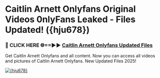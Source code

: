 # Caitlin Arnett Onlyfans Original Videos 0nlyFans Leaked - Files Updated! ({hju678})

<h3>🔴 CLICK HERE 🌐==►► <a href="https://tinyurl.com/ms9xzufz" rel="nofollow">Caitlin Arnett Onlyfans Updated Files</a></h3>

Get Caitlin Arnett Onlyfans and all content. Now you can access all videos and pictures of Caitlin Arnett Onlyfans. New Updated Files 2025!

[![{hju678}](https://i.imgur.com/PQ7UWWw.gif)](https://tinyurl.com/ms9xzufz)